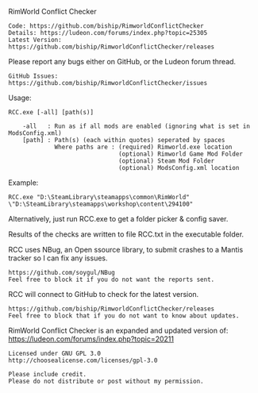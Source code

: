 RimWorld Conflict Checker

	Code: https://github.com/biship/RimworldConflictChecker
	Details: https://ludeon.com/forums/index.php?topic=25305
	Latest Version: https://github.com/biship/RimworldConflictChecker/releases

Please report any bugs either on GitHub, or the Ludeon forum thread.

	GitHub Issues: https://github.com/biship/RimworldConflictChecker/issues

Usage:

	RCC.exe [-all] [path(s)]
    
		-all   : Run as if all mods are enabled (ignoring what is set in ModsConfig.xml)
        [path] : Path(s) (each within quotes) seperated by spaces
                 Where paths are : (required) Rimworld.exe location 
								   (optional) Rimworld Game Mod Folder
								   (optional) Steam Mod Folder
								   (optional) ModsConfig.xml location
Example:

	RCC.exe "D:\SteamLibrary\steamapps\common\RimWorld" \"D:\SteamLibrary\steamapps\workshop\content\294100"

Alternatively, just run RCC.exe to get a folder picker & config saver.
	
Results of the checks are written to file RCC.txt in the executable folder.

RCC uses NBug, an Open ssource library, to submit crashes to a Mantis tracker so I can fix any issues.

	https://github.com/soygul/NBug
	Feel free to block it if you do not want the reports sent.

RCC will connect to GitHub to check for the latest version.

	https://github.com/biship/RimworldConflictChecker/releases
	Feel free to block that if you do not want to know about updates.

RimWorld Conflict Checker is an expanded and updated version of: https://ludeon.com/forums/index.php?topic=20211

	Licensed under GNU GPL 3.0
	http://choosealicense.com/licenses/gpl-3.0

	Please include credit.
	Please do not distribute or post without my permission.